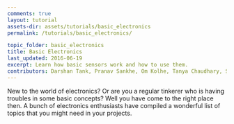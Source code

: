 ```yaml
---
comments: true
layout: tutorial
assets-dir: assets/tutorials/basic_electronics
permalink: /tutorials/basic_electronics/

topic_folder: basic_electronics
title: Basic Electronics
last_updated: 2016-06-19
excerpt: Learn how basic sensors work and how to use them.
contributors: Darshan Tank, Pranav Sankhe, Om Kolhe, Tanya Chaudhary, Sanket Agrawal, Arkya Chatterjee, Parth Kothari
---
```


New to the world of electronics? Or are you a regular tinkerer who is having troubles in some basic concepts?
Well you have come to the right place then. A bunch of electronics enthusiasts have compiled a 
wonderful list of topics that you might need in your projects.